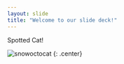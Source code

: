 ```yaml
---
layout: slide
title: "Welcome to our slide deck!"
---
```


Spotted Cat!

![snowoctocat](https://octodex.github.com/images/snowoctocat.png)
{: .center}

